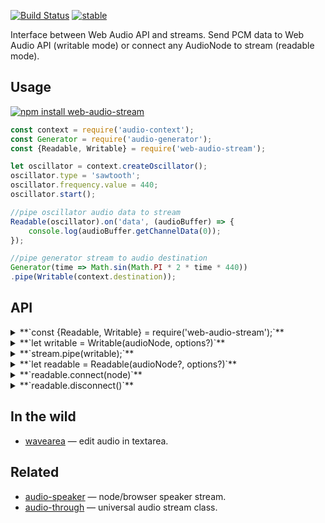 [![Build Status](https://travis-ci.org/audiojs/web-audio-stream.svg?branch=master)](https://travis-ci.org/audiojs/web-audio-stream) [![stable](http://badges.github.io/stability-badges/dist/stable.svg)](http://github.com/badges/stability-badges)

Interface between Web Audio API and streams. Send PCM data to Web Audio API (writable mode) or connect any AudioNode to stream (readable mode).

## Usage

[![npm install web-audio-stream](https://nodei.co/npm/web-audio-stream.png?mini=true)](https://npmjs.org/package/web-audio-stream/)

```js
const context = require('audio-context');
const Generator = require('audio-generator');
const {Readable, Writable} = require('web-audio-stream');

let oscillator = context.createOscillator();
oscillator.type = 'sawtooth';
oscillator.frequency.value = 440;
oscillator.start();

//pipe oscillator audio data to stream
Readable(oscillator).on('data', (audioBuffer) => {
	console.log(audioBuffer.getChannelData(0));
});

//pipe generator stream to audio destination
Generator(time => Math.sin(Math.PI * 2 * time * 440))
.pipe(Writable(context.destination));
```


## API

<details><summary>**`const {Readable, Writable} = require('web-audio-stream');`**</summary>

Require stream instance, by default writable. Or require separate streams:

```js
//web-audio → stream
const Readable = require('web-audio-stream/readable');

//stream → web-audio
const Writable = require('web-audio-stream/writable');
```
</details>

<details><summary>**`let writable = Writable(audioNode, options?)`**</summary>

Create writer to web audio node, possibly based on options.

```js
var Writable = require('web-audio-stream/writable');
var context = require('audio-context');

//options or single properties are optional
var writable = Writable(context.destination, {
	//context: context,
	//channels: 2,
	//sampleRate: context.sampleRate,

	//BUFFER_MODE, SCRIPT_MODE, WORKER_MODE (pending web-audio-workers)
	mode: Writable.BUFFER_MODE,

	//disconnect node if input stream ends
	autoend: true
});
```
</details>
<details><summary>**`stream.pipe(writable);`**</summary>

Pipe stream to writable, or write data directly to it etc, basically it implements _Writable_ stream class.

```js
//as a stream
var Generator = require('audio-generator');
var src = Generator(function (time) {
	return Math.sin(Math.PI * 2 * time * 440);
});
src.pipe(writable);


//or simply send data to web-audio
var chunk = new Float32Array(1024);
for (var i = 0; i < 1024; i++) {
	chunk[i] = Math.random();
}
writable.write(chunk);

setTimeout(writable.end, 1000);
```

Stream is smart enough to recognize any type of data placed into it: audioBuffer, arrayBuffer, float32Array, buffer, array. Make sure only that passed buffer format complies with passed options.

</details>

<details><summary>**`let readable = Readable(audioNode?, options?)`**</summary>

Create reading stream of web-audio-data, possibly with options, and maybe with audioNode to read from.

```js
const Readable = require('web-audio-stream/readable');

let readable = Readable(myNode, {
	//audio context, if node is not passed
	context: context,
	channels: 2,
	sampleRate: 44100,

	//ANALYZER_NODE or SCRIPT_NODE
	mode: Readable.SCRIPT_MODE
});
readable.on('data', buffer => {
	console.log('Got audio buffer');
});
```

</details>
<details><summary>**`readable.connect(node)`**</summary>

Read from audio node. Note that it is reversing order - basically node gets connected to readable stream.

</details>
<details><summary>**`readable.disconnect()`**</summary>

End reading.

</details>

## In the wild

* [wavearea](https://github.com/audio-lab/wavearea) — edit audio in textarea.


## Related

* [audio-speaker](https://github.com/audiojs/audio-speaker) — node/browser speaker stream.
* [audio-through](https://github.com/audiojs/audio-speaker) — universal audio stream class.
